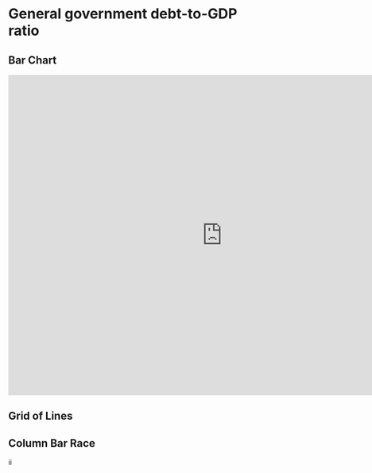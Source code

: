 # General government debt-to-GDP ratio

## Bar Chart

<iframe src="https://data.oecd.org/chart/6gJA" width="860" height="645" style="border: 0" mozallowfullscreen="true" webkitallowfullscreen="true" allowfullscreen="true"><a href="https://data.oecd.org/chart/6gJA" target="_blank">OECD Chart: General government debt, Total, % of GDP, Annual, 2017</a></iframe>

## Grid of Lines

<div class="flourish-embed flourish-chart" data-src="visualisation/5283744"><script src="https://public.flourish.studio/resources/embed.js"></script></div>

## Column Bar Race

<div class="flourish-embed flourish-bar-chart-race" data-src="visualisation/5283996"><script src="https://public.flourish.studio/resources/embed.js"></script></div>


ii
